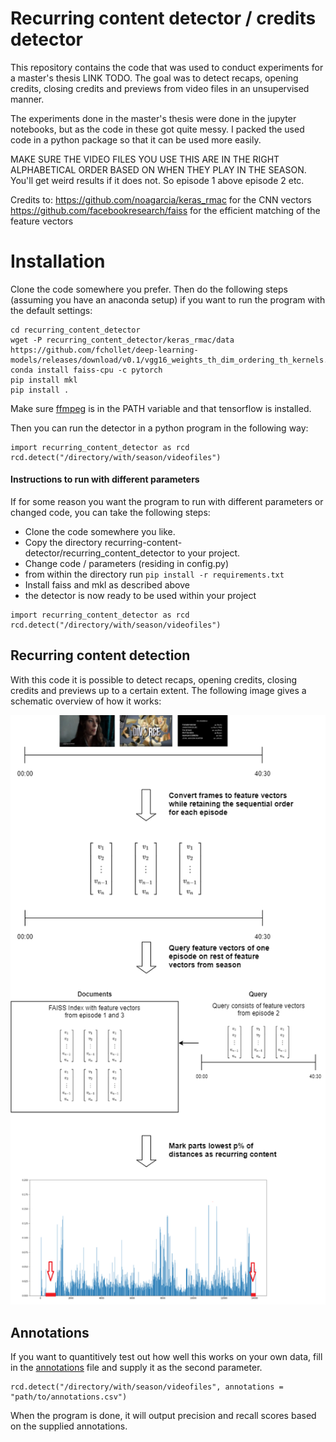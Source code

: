 # Recurring content detector / credits detector

This repository contains the code that was used to conduct experiments for a master's thesis LINK TODO. The goal was to detect recaps, opening credits, closing credits and previews from video files in an unsupervised manner.

The experiments done in the master's thesis were done in the jupyter notebooks, but as the code in these got quite messy. I packed the used code in a python package so that it can be used more easily.

MAKE SURE THE VIDEO FILES YOU USE THIS ARE IN THE RIGHT ALPHABETICAL ORDER BASED ON WHEN THEY PLAY IN THE SEASON. You'll get weird results if it does not. So episode 1 above episode 2 etc.

Credits to:
https://github.com/noagarcia/keras_rmac for the CNN vectors
https://github.com/facebookresearch/faiss for the efficient matching of the feature vectors

# Installation

Clone the code somewhere you prefer. Then do the following steps (assuming you have an anaconda setup) if you want to run the program with the default settings:

```
cd recurring_content_detector
wget -P recurring_content_detector/keras_rmac/data https://github.com/fchollet/deep-learning-models/releases/download/v0.1/vgg16_weights_th_dim_ordering_th_kernels.h5
conda install faiss-cpu -c pytorch
pip install mkl
pip install .
```

Make sure [ffmpeg](https://ffmpeg.org/) is in the PATH variable and that tensorflow is installed.

Then you can run the detector in a python program in the following way:

```
import recurring_content_detector as rcd
rcd.detect("/directory/with/season/videofiles")
```

#### Instructions to run with different parameters

If for some reason you want the program to run with different parameters or changed code, you can take the following steps:

- Clone the code somewhere you like.
- Copy the directory recurring-content-detector/recurring_content_detector to your project.
- Change code / parameters (residing in config.py)
- from within the directory run `pip install -r requirements.txt`
- Install faiss and mkl as described above
- the detector is now ready to be used within your project

```
import recurring_content_detector as rcd
rcd.detect("/directory/with/season/videofiles")
```

## Recurring content detection

With this code it is possible to detect recaps, opening credits, closing credits and previews up to a certain extent. The following image gives a schematic overview of how it works: 

<p align="center">
<img src="images/thesisdiagram.png?raw=true">
</p>

## Annotations

If you want to quantitively test out how well this works on your own data, fill in the [annotations](annotations_example.csv) file and supply it as the second parameter.
```
rcd.detect("/directory/with/season/videofiles", annotations = "path/to/annotations.csv")
```
 When the program is done, it will output precision and recall scores based on the supplied annotations.